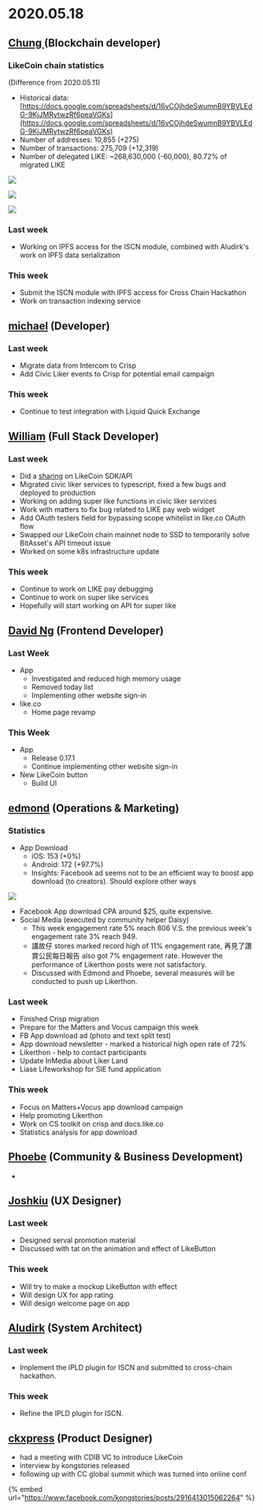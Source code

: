 # 2020.05.18



## [Chung ](https://like.co/chungwu)(Blockchain developer)

### LikeCoin chain statistics

(Difference from 2020.05.11)

* Historical data: [https://docs.google.com/spreadsheets/d/16vCOjhdeSwumnB9YBVLEdG-9KjJMRytwzRf6peaVGKs](https://docs.google.com/spreadsheets/d/16vCOjhdeSwumnB9YBVLEdG-9KjJMRytwzRf6peaVGKs)
* Number of addresses: 10,855 (+275)
* Number of transactions: 275,709 (+12,319)
* Number of delegated LIKE: \~268,630,000 (-60,000), 80.72% of migrated LIKE

![](<../../../.gitbook/assets/image (97).png>)

![](<../../../.gitbook/assets/image (16).png>)

![](<../../../.gitbook/assets/image (29).png>)

### Last week

* Working on IPFS access for the ISCN module, combined with Aludirk's work on IPFS data serialization

### This week

* Submit the ISCN module with IPFS access for Cross Chain Hackathon
* Work on transaction indexing service

## [michael](httsp://like.co/michaelcheung) (Developer)

### Last week

* Migrate data from Intercom to Crisp
* Add Civic Liker events to Crisp for potential email campaign

### This week

* Continue to test integration with Liquid Quick Exchange

## [William](https://like.co/williamchong007) (Full Stack Developer)

### Last week

* Did a [sharing](https://docs.google.com/presentation/d/1cJtSVHdlKqBde8HihJFX3\_W4OSwJPDLsdwgvl1GB5f8/edit#slide=id.p) on LikeCoin SDK/API
* Migrated civic liker services to typescript, fixed a few bugs and deployed to production&#x20;
* Working on adding super like functions in civic liker services
* Work with matters to fix bug related to LIKE pay web widget
* Add OAuth testers field for bypassing scope whitelist in like.co OAuth flow
* Swapped our LikeCoin chain mainnet node to SSD to temporarily solve BitAsset's API timeout issue
* Worked on some k8s infrastructure update

### This week

* Continue to work on LIKE pay debugging
* Continue to work on super like services
* Hopefully will start working on API for super like

## [David Ng](https://github.com/nwingt) (Frontend Developer)

### Last Week

* App
  * Investigated and reduced high memory usage
  * Removed today list
  * Implementing other website sign-in
* like.co
  * Home page revamp

### This Week

* App
  * Release 0.17.1
  * Continue implementing other website sign-in
* New LikeCoin button
  * Build UI

## [**edmond**](https://like.co/edmondyu) **(Operations & Marketing)**

### **Statistics**

* App Download
  * iOS: 153 (+0%)
  * Android: 172 (+97.7%)
  * Insights: Facebook ad seems not to be an efficient way to boost app download (to creators).  Should explore other ways

![](<../../../.gitbook/assets/image (48).png>)

* Facebook App download CPA around $25, quite expensive.
* Social Media (executed by community helper Daisy)
  * This week engagement rate 5% reach 806 V.S. the previous week's engagement rate 3% reach 949.
  * 講故仔 stores marked record high of 11% engagement rate, 再見了讚賞公民每日報告 also got 7% engagement rate. However the performance of Likerthon posts were not satisfactory.
  * Discussed with Edmond and Phoebe, several measures will be conducted to push up Likerthon.

### Last week

* Finished Crisp migration&#x20;
* Prepare for the Matters and Vocus campaign this week
* FB App download ad (photo and text split test)
* App download newsletter - marked a historical high open rate of 72%
* Likerthon - help to contact participants
* Update InMedia about Liker Land
* Liase Lifeworkshop for SIE fund application&#x20;

### This week

* Focus on Matters+Vocus app download campaign
* Help promoting Likerthon
* Work on CS toolkit on crisp and docs.like.co
* Statistics analysis for app download

## [Phoebe](https://like.co/phoebe\_fb) (Community & Business Development) <a href="#fbf6" id="fbf6"></a>

*

## [Joshkiu](https://like.co/joshkiu) (UX Designer)

### Last week

* Designed serval promotion material
* Discussed with tat on the animation and effect of LikeButton

### This week

* Will try to make a mockup LikeButton with effect
* Will design UX for app rating
* Will design welcome page on app

## [Aludirk](https://like.co/aludirk) (System Architect) <a href="#fbf6" id="fbf6"></a>

### Last week

* Implement the IPLD plugin for ISCN and submitted to cross-chain hackathon.

### This week

* Refine the IPLD plugin for ISCN.

## [ckxpress](https://like.co/ckxpress) (Product Designer) <a href="#fbf6" id="fbf6"></a>

* had a meeting with CDIB VC to introduce LikeCoin&#x20;
* interview by kongstories released&#x20;
* following up with CC global summit which was turned into online conf

{% embed url="https://www.facebook.com/kongstories/posts/2916413015062264" %}

